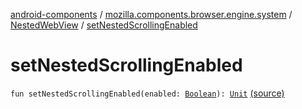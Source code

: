 [android-components](../../index.md) / [mozilla.components.browser.engine.system](../index.md) / [NestedWebView](index.md) / [setNestedScrollingEnabled](./set-nested-scrolling-enabled.md)

# setNestedScrollingEnabled

`fun setNestedScrollingEnabled(enabled: `[`Boolean`](https://kotlinlang.org/api/latest/jvm/stdlib/kotlin/-boolean/index.html)`): `[`Unit`](https://kotlinlang.org/api/latest/jvm/stdlib/kotlin/-unit/index.html) [(source)](https://github.com/mozilla-mobile/android-components/blob/master/components/browser/engine-system/src/main/java/mozilla/components/browser/engine/system/NestedWebView.kt#L118)